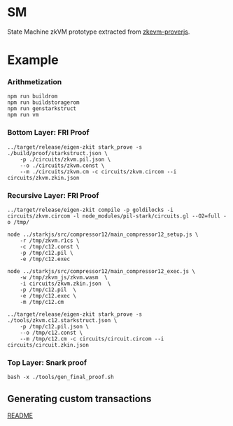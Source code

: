 # SM
State Machine zkVM prototype extracted from [zkevm-proverjs](https://github.com/0xPolygonHermez/zkevm-proverjs/tree/main/pil).

# Example

### Arithmetization
```
npm run buildrom
npm run buildstoragerom
npm run genstarkstruct
npm run vm
```

### Bottom Layer: FRI Proof

```
../target/release/eigen-zkit stark_prove -s ./build/proof/starkstruct.json \
    -p ./circuits/zkvm.pil.json \
    --o ./circuits/zkvm.const \
    --m ./circuits/zkvm.cm -c circuits/zkvm.circom --i circuits/zkvm.zkin.json
```

### Recursive Layer: FRI Proof

```
../target/release/eigen-zkit compile -p goldilocks -i circuits/zkvm.circom -l node_modules/pil-stark/circuits.gl --O2=full -o /tmp/

node ../starkjs/src/compressor12/main_compressor12_setup.js \
    -r /tmp/zkvm.r1cs \
    -c /tmp/c12.const \
    -p /tmp/c12.pil \
    -e /tmp/c12.exec

node ../starkjs/src/compressor12/main_compressor12_exec.js \
    -w /tmp/zkvm_js/zkvm.wasm  \
    -i circuits/zkvm.zkin.json  \
    -p /tmp/c12.pil  \
    -e /tmp/c12.exec \
    -m /tmp/c12.cm

../target/release/eigen-zkit stark_prove -s ./tools/zkvm.c12.starkstruct.json \
    -p /tmp/c12.pil.json \
    --o /tmp/c12.const \
    --m /tmp/c12.cm -c circuits/circuit.circom --i circuits/circuit.zkin.json
```

### Top Layer: Snark proof
```
bash -x ./tools/gen_final_proof.sh
```

## Generating custom transactions

[README](./tools/gen-input-executor/README.md)
